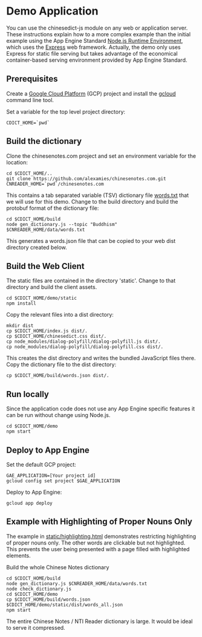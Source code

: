 # Demo Application
You can use the chinesedict-js module on any web or application server. These
instructions explain how to a more complex example than the initial example
using the App Engine Standard [Node.js Runtime
Environment](https://cloud.google.com/appengine/docs/standard/nodejs/runtime),
which uses the [Express](https://expressjs.com/) web framework. Actually, the
demo only uses Express for static file serving but takes advantage of the
economical container-based serving environment provided by App Engine Standard.

## Prerequisites
Create a [Google Cloud Platform](https://cloud.google.com/) (GCP)
project and install the [gcloud](https://cloud.google.com/sdk/gcloud/) command
line tool.

Set a variable for the top level project directory:
```
CDICT_HOME=`pwd`
```

## Build the dictionary
Clone the chinesenotes.com project and set an environment variable for the
location:
```
cd $CDICT_HOME/..
git clone https://github.com/alexamies/chinesenotes.com.git
CNREADER_HOME=`pwd`/chinesenotes.com
```

This contains a tab separated variable (TSV) dictionary file
[words.txt](https://github.com/alexamies/chinesenotes.com/blob/master/data/words.txt)
that we will use for this demo. Change to the build directory and build the
protobuf format of the dictionary file:
```
cd $CDICT_HOME/build
node gen_dictionary.js --topic "Buddhism" $CNREADER_HOME/data/words.txt
```

This generates a words.json file that can be copied to your web dist
directory created below.

## Build the Web Client
The static files are contained in the directory 'static'. Change to that
directory and build the client assets.
```
cd $CDICT_HOME/demo/static
npm install
```

Copy the relevant files into a dist directory:
```
mkdir dist
cp $CDICT_HOME/index.js dist/.
cp $CDICT_HOME/chinesedict.css dist/.
cp node_modules/dialog-polyfill/dialog-polyfill.js dist/.
cp node_modules/dialog-polyfill/dialog-polyfill.css dist/.
```

This creates the dist directory and writes the bundled JavaScript files there.
Copy the dictionary file to the dist directory:
```
cp $CDICT_HOME/build/words.json dist/.
```

## Run locally
Since the application code does not use any App Engine specific features it can
be run without change using Node.js.
```
cd $CDICT_HOME/demo
npm start
```

## Deploy to App Engine
Set the default GCP project:
```
GAE_APPLICATION=[Your project id]
gcloud config set project $GAE_APPLICATION
```

Deploy to App Engine:
```
gcloud app deploy
```

## Example with Highlighting of Proper Nouns Only
The example in [static/highlighting.html](static/highlighting.html) demonstrates
restricting highlighting of proper nouns only. The other words are clickable
but not highlighted. This prevents the user being presented with a page filled
with highlighted elements.

Build the whole Chinese Notes dictionary
```
cd $CDICT_HOME/build
node gen_dictionary.js $CNREADER_HOME/data/words.txt
node check_dictionary.js
cd $CDICT_HOME/demo
cp $CDICT_HOME/build/words.json $CDICT_HOME/demo/static/dist/words_all.json
npm start
```

The entire Chinese Notes / NTI Reader dictionary is large. It would be ideal to
serve it compressed.